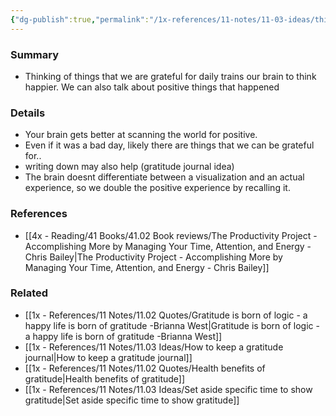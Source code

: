 ```yaml
---
{"dg-publish":true,"permalink":"/1x-references/11-notes/11-03-ideas/think-of-things-every-day-that-we-are-grateful-for/","title":"Think of things every day that we are grateful for","created":"2023-11-05T22:21:00.000+03:00","updated":"2024-02-14T20:18:21.896+03:00"}
---
```



### Summary
- Thinking of things that we are grateful for daily trains our brain to think happier. We can also talk about positive things that happened

### Details
- Your brain gets better at scanning the world for positive.
- Even if it was a bad day, likely there are things that we can be grateful for..
- writing down may also help (gratitude journal idea)
- The brain doesnt differentiate between a visualization and an actual experience, so we double the positive experience by recalling it.

### References
- [[4x - Reading/41 Books/41.02 Book reviews/The Productivity Project - Accomplishing More by Managing Your Time, Attention, and Energy - Chris Bailey\|The Productivity Project - Accomplishing More by Managing Your Time, Attention, and Energy - Chris Bailey]]

### Related
- [[1x - References/11 Notes/11.02 Quotes/Gratitude is born of logic - a happy life is born of gratitude -Brianna West\|Gratitude is born of logic - a happy life is born of gratitude -Brianna West]]
- [[1x - References/11 Notes/11.03 Ideas/How to keep a gratitude journal\|How to keep a gratitude journal]]
- [[1x - References/11 Notes/11.02 Quotes/Health benefits of gratitude\|Health benefits of gratitude]]
- [[1x - References/11 Notes/11.03 Ideas/Set aside specific time to show gratitude\|Set aside specific time to show gratitude]]



